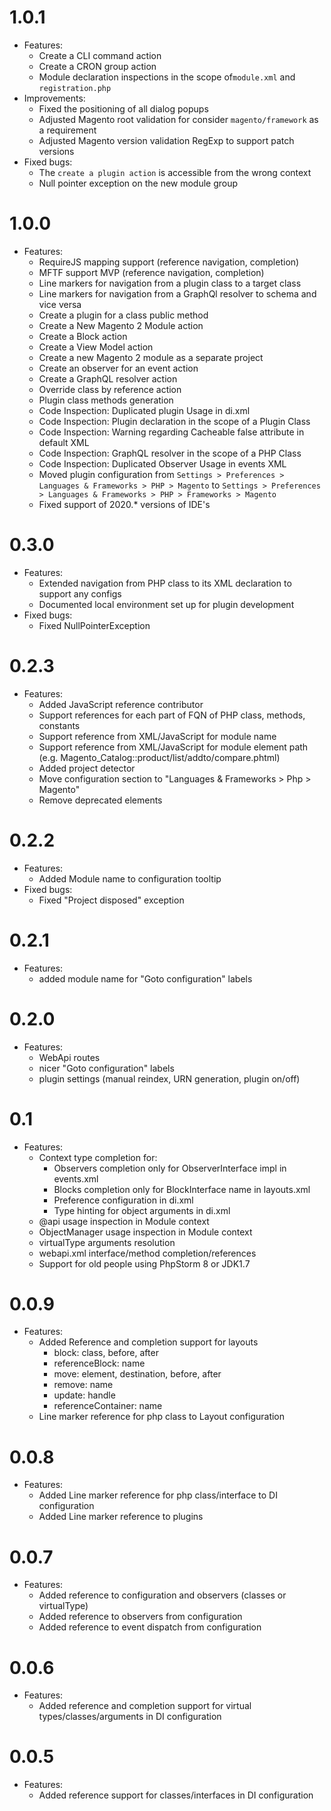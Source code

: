 1.0.1
============= 
* Features:
    * Create a CLI command action
    * Create a CRON group action
    * Module declaration inspections in the scope of`module.xml` and `registration.php`
* Improvements:
    * Fixed the positioning of all dialog popups
    * Adjusted Magento root validation for consider `magento/framework` as a requirement
    * Adjusted Magento version validation RegExp to support patch versions
 * Fixed bugs:
     * The `create a plugin action` is accessible from the wrong context
     * Null pointer exception on the new module group

1.0.0
============= 
* Features:
    * RequireJS mapping support (reference navigation, completion)
    * MFTF support MVP (reference navigation, completion)
    * Line markers for navigation from a plugin class to a target class
    * Line markers for navigation from a GraphQl resolver to schema and vice versa
    * Create a plugin for a class public method
    * Create a New Magento 2 Module action
    * Create a Block action
    * Create a View Model action
    * Create a new Magento 2 module as a separate project
    * Create an observer for an event action
    * Create a GraphQL resolver action
    * Override class by reference action
    * Plugin class methods generation
    * Code Inspection: Duplicated plugin Usage in di.xml
    * Code Inspection: Plugin declaration in the scope of a Plugin Class
    * Code Inspection: Warning regarding Cacheable false attribute in default XML
    * Code Inspection: GraphQL resolver in the scope of a PHP Class
    * Code Inspection: Duplicated Observer Usage in events XML
    * Moved plugin configuration from `Settings > Preferences > Languages & Frameworks > PHP > Magento` to
        `Settings > Preferences > Languages & Frameworks > PHP > Frameworks > Magento`
    * Fixed support of 2020.* versions of IDE's

0.3.0
============= 
* Features:
    * Extended navigation from PHP class to its XML declaration to support any configs
    * Documented local environment set up for plugin development
* Fixed bugs:
    * Fixed NullPointerException

0.2.3
=============
* Features:
    * Added JavaScript reference contributor
    * Support references for each part of FQN of PHP class, methods, constants
    * Support reference from XML/JavaScript for module name
    * Support reference from XML/JavaScript for module element path (e.g. Magento_Catalog::product/list/addto/compare.phtml)
    * Added project detector
    * Move configuration section to "Languages & Frameworks > Php > Magento"
    * Remove deprecated elements
    
0.2.2
============= 
* Features:
    * Added Module name to configuration tooltip
* Fixed bugs:
    * Fixed "Project disposed" exception
   
0.2.1
=============    
* Features:
    * added module name for "Goto configuration" labels
    
0.2.0
=============
* Features:
    * WebApi routes
    * nicer "Goto configuration" labels
    * plugin settings (manual reindex, URN generation, plugin on/off)
 
0.1
=============  
* Features:
    * Context type completion for:
        * Observers completion only for ObserverInterface impl in events.xml
        * Blocks completion only for BlockInterface name in layouts.xml
        * Preference configuration in di.xml
        * Type hinting for object arguments in di.xml
    * @api usage inspection in Module context
    * ObjectManager usage inspection in Module context
    * virtualType arguments resolution
    * webapi.xml interface/method completion/references
    * Support for old people using PhpStorm 8 or JDK1.7
    
0.0.9
=============    
* Features:
    * Added Reference and completion support for layouts
        * block: class, before, after
        * referenceBlock: name
        * move: element, destination, before, after
        * remove: name
        * update: handle
        * referenceContainer: name
    * Line marker reference for php class to Layout configuration

0.0.8
=============
* Features:
    * Added Line marker reference for php class/interface to DI configuration
    * Added Line marker reference to plugins

0.0.7
=============
* Features:
    * Added reference to configuration and observers (classes or virtualType)
    * Added reference to observers from configuration
    * Added reference to event dispatch from configuration
    
0.0.6
=============
* Features:
    * Added reference and completion support for virtual types/classes/arguments in DI configuration
    
0.0.5
=============
* Features:
    * Added reference support for classes/interfaces in DI configuration